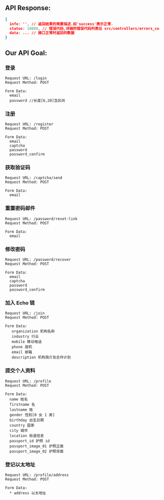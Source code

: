 ## API Response:
```json
{
  info: '', // 返回结果的简要描述.如'success'表示正常.
  status: 10000, // 错误代码,详细的错误代码列表见 src/controllers/errors_constant.js  当status!=10000时,表示有错误发生,参考info字段获取错误信息
  data: ... // 接口正常时返回的数据
}
```

## Our API Goal:

### 登录
```
Request URL: /login
Request Method: POST

Form Data: 
  email
  password //长度[6,20]含区间
```

### 注册
```
Request URL: /register
Request Method: POST

Form Data:
  email
  captcha
  password
  password_confirm
```

###  获取验证码
```
Request URL: /captcha/send
Request Method: POST

Form Data:
  email
```

### 重置密码邮件
```
Request URL: /password/reset-link
Request Method: POST

Form Data:
  email
```
  
### 修改密码
```
Request URL: /password/recover
Request Method: POST

Form Data:
  email
  captcha
  password
  password_confirm
```

### 加入 Echo 链
```
Request URL: /join
Request Method: POST

Form Data:
   organization 机构名称
   industry 行业
   mobile 移动电话
   phone 座机
   email 邮箱
   description 机构简介及合作计划
```

### 提交个人资料
```
Request URL: /profile
Request Method: POST

Form Data:
  name 姓名
  firstname 名
  lastname 姓
  gender 性别[0 女 1 男]
  birthday 出生日期
  country 国家
  city 城市
  location 街道信息
  passport_id 护照 id
  passport_image_01 护照正面
  passport_image_02 护照背面
```

### 登记以太地址
```
Request URL: /profile/address
Request Method: POST

Form Data:
  * address 以太地址
```
